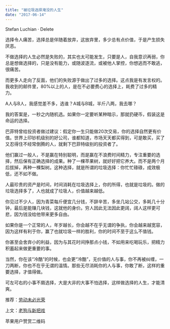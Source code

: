 ```yaml
---
title: "被垃圾选择淹没的人生"
date: "2017-06-14"
---
```


Stefan Luchian · Delete

选择令人痛苦，选择总是伴随着放弃，这放弃里，多少总有点价值，于是产生损失厌恶。

不做选择的人生必然是失败的，其实也太可能发生，只要是人，自我意识再弱，你总是想做选择的，只是没有能力，或随波逐流，或被他人掌控，你想逃而不敢逃，很痛苦。

而更多人走向了反面，他们的失败源于做出了过多的选择。这点我是有发言权的。我收到的邮件里，80%以上的人，是在不必要费心的选择上，耗费了过多的精力。

A人与B人，我感觉差不多，选谁？A城与B城，半斤八两，我去哪？

我的答案是，一秒之内随机选。如果你一定要听某种暗示，那就扔硬币，假装这是命运的选择。

巴菲特曾给投资者做过建议：假定你一生只能做20次交易，你的选择自然更有价值。世界上印钞机级别的好公司，谁都知道，市场天天都买得到，可是敢买，买了又忍得住不经常倒腾的人，就剩下巴菲特级别的投资者了。

他们赢过一般人，不是赢在特别聪明，而是赢在不浪费时间精力，专注重要的选择，然后保有正确选择的成果。种了一棵苹果树，就好好把它养大。而不是两个月后拔掉，再种一棵梨树。这种选择，就是所谓的垃圾选择：你忙忙碌碌，成效极低，还不如不做。

人最珍贵的资产是时间，时间消耗在垃圾选择上，你的所得，也就是垃圾的。做的垃圾选择多了，人也就成了垃圾人，价值越来越低。

你见过不少人，因为青菜每斤便宜几分钱，不辞辛苦，多坐几站公交，多耗几十分钟，最后是能赚几块钱，这就他的身价。穷人因此无法因此更阔，阔人这样更可悲，因为钱没给他带来更多自由。

如果你是一个正常的人，年岁越长，你会越不在乎无谓的争执，你会越来越宽容，因为这样有利于你，赢了也就垃圾一样的胜利，你的时间不至于这么不值钱。

你甚至会舍弃小的利益，因为与其花时间挣那点小钱，不如用来吃喝玩乐，把精力积蓄起来做更重要的事。

当然，你在该“冷酷”的时候，也会更“冷酷”，无价值的人与事，你不再被纠缠，一刀两断，你也不在乎无谓的温情。那些无尽消耗你的人与事，你敢了断，这样的重要选择，才值得做。

可左可右的小事不屑选择，大是大非的大事不怕选择，这样做选择的人生，才能清爽。

推荐：[劳动未必光荣](http://mp.weixin.qq.com/s?__biz=MjM5NDU0Mjk2MQ==&mid=2651623005&idx=1&sn=3cb1a04ffecc106e655813b1f3b12ca3&chksm=bd7e0a438a098355c45f07eb3cd72f5e6c03e85e7a522f7e94ac8e416cd5a369ad315c0225e0&scene=21#wechat_redirect)

上文：[老狗与新把戏](http://mp.weixin.qq.com/s?__biz=MjM5NDU0Mjk2MQ==&mid=2651623156&idx=1&sn=0aba93b2ada59f674b7af53e089da4b1&chksm=bd7e0aea8a0983fcc191904cb23ffa3d091174eab37882c8406f060b00acfae22ee1698fc2e5&scene=21#wechat_redirect)

苹果用户赞赏二维码
